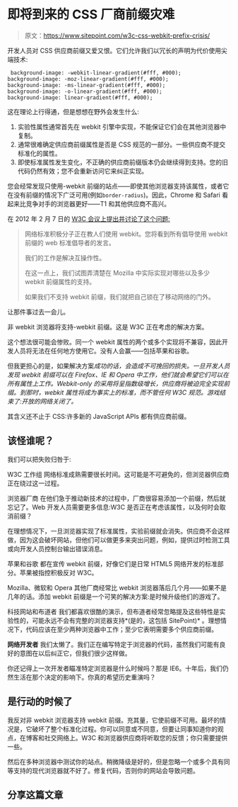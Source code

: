 # 即将到来的 CSS 厂商前缀灾难

> 原文：<https://www.sitepoint.com/w3c-css-webkit-prefix-crisis/>

开发人员对 CSS 供应商前缀又爱又恨。它们允许我们以冗长的声明为代价使用尖端技术:

```
 background-image: -webkit-linear-gradient(#fff, #000);
background-image: -moz-linear-gradient(#fff, #000);
background-image: -ms-linear-gradient(#fff, #000);
background-image: -o-linear-gradient(#fff, #000);
background-image: linear-gradient(#fff, #000); 
```

这在理论上行得通，但是想想在野外会发生什么:

1.  实验性属性通常首先在 webkit 引擎中实现，不能保证它们会在其他浏览器中复制。
2.  通常很难确定供应商前缀属性是否是 CSS 规范的一部分。一些供应商不提交标准化的属性。
3.  即使标准属性发生变化，不正确的供应商前缀版本仍会继续得到支持。您的旧代码仍然有效；您不会重新访问它来纠正实现。

您会经常发现只使用-webkit 前缀的站点——即使其他浏览器支持该属性，或者它在没有前缀的情况下广泛可用(例如`border-radius`)。因此，Chrome 和 Safari 看起来比竞争对手的浏览器更好——T1 和其他供应商不高兴。

在 2012 年 2 月 7 日的 [W3C 会议上提出并讨论了这个问题:](http://lists.w3.org/Archives/Public/www-style/2012Feb/0313.html)

> 网络标准积极分子正在教人们使用 webkit。您将看到所有倡导使用 webkit 前缀的 web 标准倡导者的发言。
> 
> 我们的工作是解决互操作性。
> 
> 在这一点上，我们试图弄清楚在 Mozilla 中实际实现对哪些以及多少 webkit 前缀属性的支持。
> 
> 如果我们不支持 webkit 前缀，我们就把自己锁在了移动网络的门外。

让那件事过去一会儿。

非 webkit 浏览器将支持-webkit 前缀。这是 W3C 正在考虑的解决方案。

这个想法很可能会惨败。同一个 webkit 属性的两个或多个实现将不兼容，因此开发人员将无法在任何地方使用它。没有人会赢——包括苹果和谷歌。

但我更担心的是，如果解决方案*成功的话，会造成不可挽回的损失。一旦开发人员发现 webkit 前缀可以在 Firefox、IE 和 Opera 中工作，他们就会希望它们可以在所有属性上工作。Webkit-only 的采用将呈指数级增长，供应商将被迫完全实现前缀。到那时，webkit 属性将成为事实上的标准，而不管任何 W3C 规范。游戏结束了:开放的网络关闭了。*

其含义还不止于 CSS:许多新的 JavaScript APIs 都有供应商前缀。

## 该怪谁呢？

我们可以把失败归咎于:

W3C 工作组
网络标准成熟需要很长时间。这可能是不可避免的，但浏览器供应商正在绕过这一过程。

浏览器厂商
在他们急于推动新技术的过程中，厂商很容易添加一个前缀，然后就忘记了。Web 开发人员需要更多信息:W3C 是否正在考虑该属性，以及何时会取消前缀？

在理想情况下，一旦浏览器实现了标准属性，实验前缀就会消失。供应商不会这样做，因为这会破坏网站，但他们可以做更多来突出问题，例如，提供过时检测工具或向开发人员控制台输出错误消息。

苹果和谷歌
都在宣传 webkit 前缀，好像它们是日常 HTML5 网络开发的标准部分。苹果被指控积极反对 W3C。

Mozilla、微软和 Opera
其他厂商经常比 webkit 浏览器落后几个月——如果不是几年的话。添加 webkit 前缀是一个可笑的解决方案:是时候升级他们的游戏了。

科技网站和布道者
我们都喜欢很酷的演示，但布道者经常忽略提及这些特性是实验性的，可能永远不会有完整的浏览器支持*(是的，这包括 SitePoint)* 。理想情况下，代码应该在至少两种浏览器中工作；至少它表明需要多个供应商前缀。

**网络开发者**
我们太懒了。我们正在编写特定于浏览器的代码，虽然我们可能有良好的意图在以后纠正它，但我们很少这样做。

你还记得上一次开发者瞄准特定浏览器是什么时候吗？那是 IE6。十年后，我们仍然生活在那个决定的影响下。你真的希望历史重演吗？

## 是行动的时候了

我反对非 webkit 浏览器支持 webkit 前缀。充其量，它使前缀不可用。最坏的情况是，它破坏了整个标准化过程。你可以同意或不同意，但要让同事知道你的观点，在博客和社交网络上。W3C 和浏览器供应商将听取您的反馈；你只需要提供一些。

然后在多种浏览器中测试你的站点。稍微降级是好的，但是忽略一个或多个具有同等支持的现代浏览器就不好了。修复代码，否则你的网站会导致问题。

## 分享这篇文章